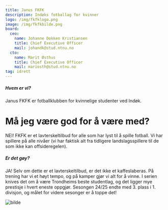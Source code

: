 ```yaml
---
title: Janus FKFK
description: Indøks fotballag for kvinner
logo: /img/fkfklogo.png
image: /img/fkfkbilde.png
board:
  ceo:
    name: Johanne Dokken Kristiansen
    title: Chief Executive Officer
    mail: johandk@stud.ntnu.no
  cto:
    name: Marit Østhus
    title: Chief Executive Officer
    mail: mariosth@stud.ntnu.no
tag: idrett
---
```


##### Hvem er vi?

Janus FKFK er fotballklubben for kvinnelige studenter ved Indøk.

# Må jeg være god for å være med?

NEI! FKFK er et lavterskeltilbud for alle som har lyst til å spille fotball. Vi har spillere på alle nivåer (vi har faktisk alt fra tidligere landslagsspillere til de som ikke kan offsideregelen).

##### Er det gøy?

JA! Selv om dette er et lavterskeltilbud, er det ikke et kaffeslaberas. På trening har vi et høyt tempo, og på kamper gjør vi alt for å vinne. I serien knives det om å være Trondheims beste studentlag, og det ligger mye prestisje i hvert eneste oppgjør. Sesongen 24/25 endte med 3. plass i 1. divisjon, og målet for videre sesonger er å toppe det!

![bilde](/img/fkfkbilde.png)
